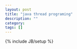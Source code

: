 ```yaml
---
layout: post
title: "java thread programing"
description: ""
category: 
tags: []
---
```

{% include JB/setup %}

